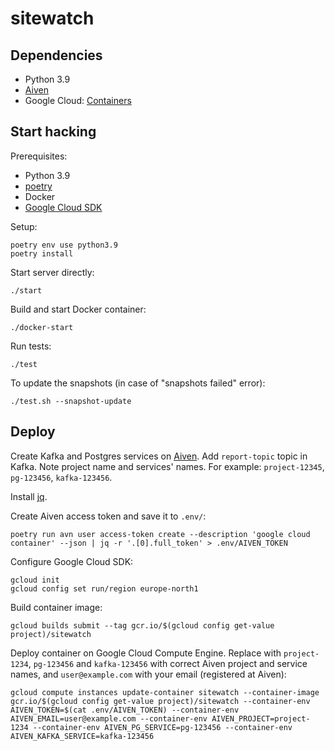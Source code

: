 # sitewatch

## Dependencies

* Python 3.9
* [Aiven](https://aiven.io)
* Google Cloud: [Containers](https://cloud.google.com/compute/docs/containers)

## Start hacking

Prerequisites:

* Python 3.9
* [poetry](https://python-poetry.org/docs/#installation)
* Docker
* [Google Cloud SDK](https://cloud.google.com/sdk/docs/install)

Setup:
```
poetry env use python3.9
poetry install
```

Start server directly:
```
./start
```

Build and start Docker container:
```
./docker-start
```

Run tests:
```
./test
```

To update the snapshots (in case of "snapshots failed" error):
```
./test.sh --snapshot-update
```

## Deploy

Create Kafka and Postgres services on [Aiven](aiven.io). Add `report-topic` topic in Kafka. Note project name and services' names. For example: `project-12345`, `pg-123456`, `kafka-123456`.

Install [jq](https://stedolan.github.io/jq/).

Create Aiven access token and save it to `.env/`:

```
poetry run avn user access-token create --description 'google cloud container' --json | jq -r '.[0].full_token' > .env/AIVEN_TOKEN
```

Configure Google Cloud SDK:

```
gcloud init
gcloud config set run/region europe-north1
```

Build container image:

```
gcloud builds submit --tag gcr.io/$(gcloud config get-value project)/sitewatch
```

Deploy container on Google Cloud Compute Engine. Replace with `project-1234`, `pg-123456` and `kafka-123456` with correct Aiven project and service names, and `user@example.com` with your email (registered at Aiven):

```
gcloud compute instances update-container sitewatch --container-image gcr.io/$(gcloud config get-value project)/sitewatch --container-env AIVEN_TOKEN=$(cat .env/AIVEN_TOKEN) --container-env AIVEN_EMAIL=user@example.com --container-env AIVEN_PROJECT=project-1234 --container-env AIVEN_PG_SERVICE=pg-123456 --container-env AIVEN_KAFKA_SERVICE=kafka-123456
```
